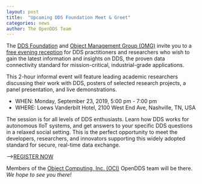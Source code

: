 ```yaml
---
layout: post
title:  "Upcoming DDS Foundation Meet & Greet"
categories: news
author: The OpenDDS Team
---
```


The [DDS Foundation](https://www.dds-foundation.org) and [Object Management Group (OMG)](https://www.omg.org) invite you to a [free evening reception](https://www.omg.org/events/tn-19/special-events/DDS-Meet-Greet.htm) for DDS practitioners and researchers who wish to gain the latest information and insights on DDS, the proven data connectivity standard for mission-critical, industrial-grade applications.

This 2-hour informal event will feature leading academic researchers discussing their work with DDS, posters of selected research projects, a panel presentation, and live demonstrations.

- WHEN: Monday, September 23, 2019, 5:00 pm - 7:00 pm<br/>
- WHERE: Loews Vanderbilt Hotel, 2100 West End Ave, Nashville, TN, USA

The session is for all levels of DDS enthusiasts. Learn how DDS works for autonomous IIoT systems, and get answers to your specific DDS questions in a relaxed social setting. This is the perfect opportunity to meet the developers, researchers, and innovators supporting this widely adopted standard for secure, real-time data exchange.

-->[REGISTER NOW](https://www.omg.org/events/tn-19/special-events/DDS-Meet-Greet.htm)<br/>

Members of the [Object Computing, Inc. (OCI)](https://www.objectcomputing.com) OpenDDS team will be there. *We hope to see you there!*
